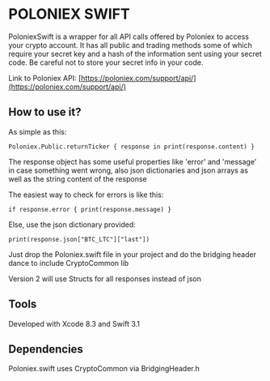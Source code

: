# POLONIEX SWIFT

PoloniexSwift is a wrapper for all API calls offered by Poloniex to access your crypto account. It has all public and trading methods some of which require your secret key and a hash of the information sent using your secret code. Be careful not to store your secret info in your code.

Link to Poloniex API: [https://poloniex.com/support/api/](https://poloniex.com/support/api/)

## How to use it? 

As simple as this:

    Poloniex.Public.returnTicker { response in print(response.content) }

The response object has some useful properties like 'error' and 'message' in case something went wrong, also json dictionaries and json arrays as well as the string content of the response

The easiest way to check for errors is like this:

    if response.error { print(response.message) }

Else, use the json dictionary provided:

    print(response.json["BTC_LTC"]["last"])

Just drop the Poloniex.swift file in your project and do the bridging header dance to include CryptoCommon lib

Version 2 will use Structs for all responses instead of json

## Tools

Developed with Xcode 8.3 and Swift 3.1

## Dependencies

Poloniex.swift uses CryptoCommon via BridgingHeader.h


